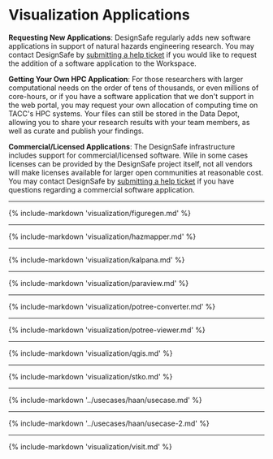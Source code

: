 # Visualization Applications

**Requesting New Applications**: DesignSafe regularly adds new software applications in support of natural hazards engineering research. You may contact DesignSafe by <a href="/help/new-ticket/">submitting a help ticket</a> if you would like to request the addition of a software application to the Workspace.

**Getting Your Own HPC Application**: For those researchers with larger computational needs on the order of tens of thousands, or even millions of core-hours, or if you have a software application that we don't support in the web portal, you may request your own allocation of computing time on TACC's HPC systems. Your files can still be stored in the Data Depot, allowing you to share your research results with your team members, as well as curate and publish your findings.

**Commercial/Licensed Applications**: The DesignSafe infrastructure includes support for commercial/licensed software. Wile in some cases licenses can be provided by the DesignSafe project itself, not all vendors will make licenses available for larger open communities at reasonable cost. You may contact DesignSafe by <a href="/help/new-ticket/">submitting a help ticket</a> if you have questions regarding a commercial software application.

---

{% include-markdown 'visualization/figuregen.md' %}

---

{% include-markdown 'visualization/hazmapper.md' %}

---

{% include-markdown 'visualization/kalpana.md' %}

---

{% include-markdown 'visualization/paraview.md' %}

---

{% include-markdown 'visualization/potree-converter.md' %}

---

{% include-markdown 'visualization/potree-viewer.md' %}

---

{% include-markdown 'visualization/qgis.md' %}

---

{% include-markdown 'visualization/stko.md' %}

---

<!-- ## Basic Image Browsing and Mapping -->
<!-- moved from use cases -->

{% include-markdown '../usecases/haan/usecase.md' %}

---

<!-- ## Grouping and Tagging Image Files -->
<!-- moved from use cases -->

{% include-markdown '../usecases/haan/usecase-2.md' %}

---

{% include-markdown 'visualization/visit.md' %}
